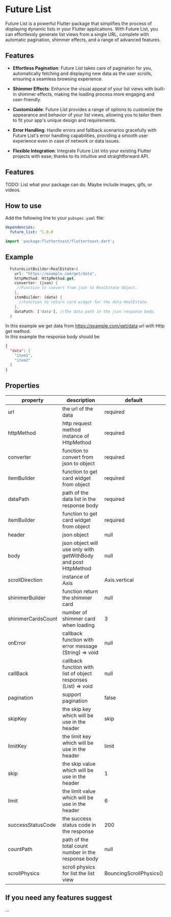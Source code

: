 # Future List

Future List is a powerful Flutter package that simplifies the process of displaying dynamic lists in your Flutter applications. With Future List, you can effortlessly generate list views from a single URL, complete with automatic pagination, shimmer effects, and a range of advanced features.

## Features

- **Effortless Pagination**: Future List takes care of pagination for you, automatically fetching and displaying new data as the user scrolls, ensuring a seamless browsing experience.

- **Shimmer Effects**: Enhance the visual appeal of your list views with built-in shimmer effects, making the loading process more engaging and user-friendly.

- **Customizable**: Future List provides a range of options to customize the appearance and behavior of your list views, allowing you to tailor them to fit your app's unique design and requirements.

- **Error Handling**: Handle errors and fallback scenarios gracefully with Future List's error handling capabilities, providing a smooth user experience even in case of network or data issues.

- **Flexible Integration**: Integrate Future List into your existing Flutter projects with ease, thanks to its intuitive and straightforward API.


## Features

TODO: List what your package can do. Maybe include images, gifs, or videos.

## How to use

Add the following line to your `pubspec.yaml` file:

```yaml
dependencies:
  future_list: ^1.0.0
```


```dart
import 'package:fluttertoast/fluttertoast.dart';
```

## Example

```dart
  FutureListBuilder<RealEstate>(
    url: "https://example.com/get/data",
    httpMethod: HttpMethod.get,
    converter: (json) {
     //Function to convert from json to RealEstate Object.
    },
    itemBuilder: (data) {
      //Function to return card widget for the data RealEstate.
    },
    dataPath: ['data'], //The data path in the json response body.
  )
```
In this example we get data from https://example.com/get/data url 
with Http get method. <br>
In this example the response body should be 
```json
{
  "data": [
    "item1",
    "item2"
  ]
}
```
## Properties

| property | description | default
|----------| ----------- | -------
| url  | the url of the data | required
| httpMethod | http request method instance of HttpMethod | required
| converter | function to convert from json to object | required
| itemBuilder | function to get card widget from object | required
| dataPath | path of the data list in the response body | required
| itemBuilder | function to get card widget from object | required| 
| header | json object | null| 
| body | json object will use only with getWithBody and post HttpMethod  | null| 
| scrollDirection | instance of Axis | Axis.vertical | 
| shimmerBuilder | function return the shimmer card | null | 
| shimmerCardsCount | number of shimmer card when loading | 3 | 
| onError | callback function with error message <br> (String) => void | null | 
| callBack | callback function with list of object responses  <br> (List<T>) => void | null | 
| pagination | support pagination  | false | 
| skipKey | the skip key which will be use in the header  | skip | 
| limitKey | the limit key which will be use in the header  | limit | 
| skip | the skip value which will be use in the header  | 1 | 
| limit | the limit value which will be use in the header  | 6 | 
| successStatusCode | the success status code in the response  | 200 | 
| countPath | path of the total count number in the response body | null
| scrollPhysics | scroll physics for list the list view | BouncingScrollPhysics()


## If you need any features suggest #
...